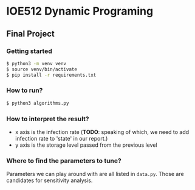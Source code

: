 # IOE512 Dynamic Programing
## Final Project

### Getting started

```bash
$ python3 -m venv venv
$ source venv/bin/activate
$ pip install -r requirements.txt
```

### How to run?

```bash
$ python3 algorithms.py
```

### How to interpret the result?

* x axis is the infection rate (**TODO**: speaking of which, we need to add infection rate to 'state' in our report.)
* y axis is the storage level passed from the previous level

### Where to find the parameters to tune?

Parameters we can play around with are all listed in `data.py`.
Those are candidates for sensitivity analysis.
